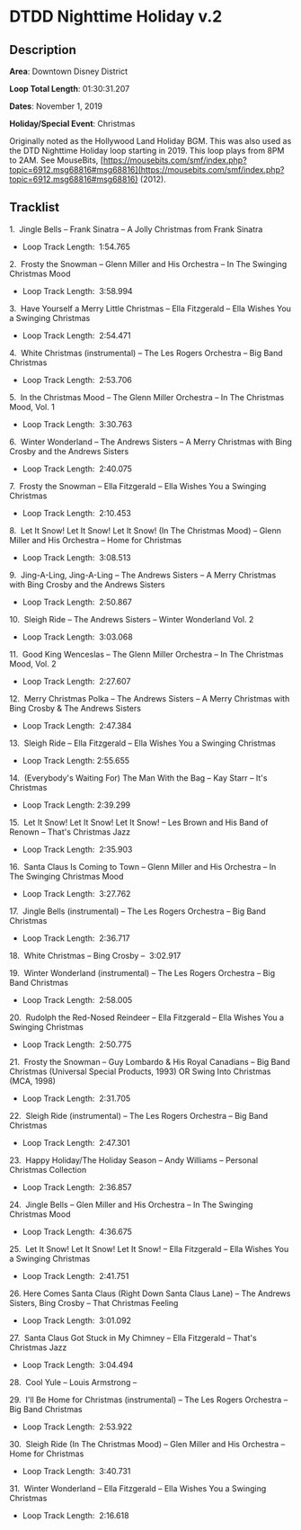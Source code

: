 # DTDD Nighttime Holiday v.2

## Description

**Area**: Downtown Disney District

**Loop Total Length**: 01:30:31.207

**Dates**: November 1, 2019

**Holiday/Special Event**: Christmas

Originally noted as the Hollywood Land Holiday BGM. This was also used as the DTD Nighttime Holiday loop starting in 2019. This loop plays from 8PM to 2AM. See MouseBits, [https://mousebits.com/smf/index.php?topic=6912.msg68816#msg68816](https://mousebits.com/smf/index.php?topic=6912.msg68816#msg68816) (2012).

## Tracklist

1\.  Jingle Bells – Frank Sinatra – A Jolly Christmas from Frank Sinatra 

- Loop Track Length:  1:54.765

2\.  Frosty the Snowman – Glenn Miller and His Orchestra – In The Swinging Christmas Mood 

- Loop Track Length:  3:58.994

3\.  Have Yourself a Merry Little Christmas – Ella Fitzgerald – Ella Wishes You a Swinging Christmas 

- Loop Track Length:  2:54.471

4\.  White Christmas (instrumental) – The Les Rogers Orchestra – Big Band Christmas 

- Loop Track Length:  2:53.706

5\.  In the Christmas Mood – The Glenn Miller Orchestra – In The Christmas Mood, Vol. 1 

- Loop Track Length:  3:30.763

6\.  Winter Wonderland – The Andrews Sisters – A Merry Christmas with Bing Crosby and the Andrews Sisters 

- Loop Track Length:  2:40.075

7\.  Frosty the Snowman – Ella Fitzgerald – Ella Wishes You a Swinging Christmas 

- Loop Track Length:  2:10.453

8\.  Let It Snow! Let It Snow! Let It Snow! (In The Christmas Mood) – Glenn Miller and His Orchestra – Home for Christmas 

- Loop Track Length:  3:08.513

9\.  Jing-A-Ling, Jing-A-Ling – The Andrews Sisters – A Merry Christmas with Bing Crosby and the Andrews Sisters 

- Loop Track Length:  2:50.867

10\.  Sleigh Ride – The Andrews Sisters – Winter Wonderland Vol. 2 

- Loop Track Length:  3:03.068

11\.  Good King Wenceslas – The Glenn Miller Orchestra – In The Christmas Mood, Vol. 2 

- Loop Track Length:  2:27.607

12\.  Merry Christmas Polka – The Andrews Sisters – A Merry Christmas with Bing Crosby & The Andrews Sisters 

- Loop Track Length:  2:47.384

13\.  Sleigh Ride – Ella Fitzgerald – Ella Wishes You a Swinging Christmas 

- Loop Track Length: 2:55.655

14\.  (Everybody's Waiting For) The Man With the Bag – Kay Starr – It's Christmas 

- Loop Track Length: 2:39.299

15\.  Let It Snow! Let It Snow! Let It Snow! – Les Brown and His Band of Renown – That's Christmas Jazz 

- Loop Track Length:  2:35.903

16\.  Santa Claus Is Coming to Town – Glenn Miller and His Orchestra – In The Swinging Christmas Mood 

- Loop Track Length:  3:27.762

17\.  Jingle Bells (instrumental) – The Les Rogers Orchestra – Big Band Christmas 

- Loop Track Length:  2:36.717

18\.  White Christmas – Bing Crosby –  3:02.917



19\.  Winter Wonderland (instrumental) – The Les Rogers Orchestra – Big Band Christmas 

- Loop Track Length:  2:58.005

20\.  Rudolph the Red-Nosed Reindeer – Ella Fitzgerald – Ella Wishes You a Swinging Christmas 

- Loop Track Length:  2:50.775

21\.  Frosty the Snowman – Guy Lombardo & His Royal Canadians – Big Band Christmas (Universal Special Products, 1993) OR Swing Into Christmas (MCA, 1998) 

- Loop Track Length:  2:31.705

22\.  Sleigh Ride (instrumental) – The Les Rogers Orchestra – Big Band Christmas 

- Loop Track Length:  2:47.301

23\.  Happy Holiday/The Holiday Season – Andy Williams – Personal Christmas Collection 

- Loop Track Length:  2:36.857

24\.  Jingle Bells – Glen Miller and His Orchestra – In The Swinging Christmas Mood 

- Loop Track Length:  4:36.675

25\.  Let It Snow! Let It Snow! Let It Snow! – Ella Fitzgerald – Ella Wishes You a Swinging Christmas 

- Loop Track Length:  2:41.751

26\. Here Comes Santa Claus (Right Down Santa Claus Lane) – The Andrews Sisters, Bing Crosby – That Christmas Feeling 

- Loop Track Length:  3:01.092

27\.  Santa Claus Got Stuck in My Chimney – Ella Fitzgerald – That's Christmas Jazz 

- Loop Track Length:  3:04.494

28\.  Cool Yule – Louis Armstrong –  



29\.  I'll Be Home for Christmas (instrumental) – The Les Rogers Orchestra – Big Band Christmas 

- Loop Track Length:  2:53.922

30\.  Sleigh Ride (In The Christmas Mood) – Glen Miller and His Orchestra – Home for Christmas 

- Loop Track Length:  3:40.731

31\.  Winter Wonderland – Ella Fitzgerald – Ella Wishes You a Swinging Christmas 

- Loop Track Length:  2:16.618
